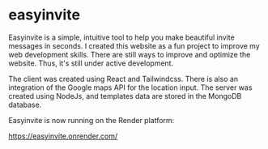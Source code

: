 # easyinvite
Easyinvite is a simple, intuitive tool to help you make beautiful invite messages in seconds. I created this website as a fun project to improve my web development skills. There are still ways to improve and optimize the website. Thus, it's still under active development.

The client was created using React and Tailwindcss. There is also an integration of the Google maps API for the location input. The server was created using NodeJs, and templates data are stored in the MongoDB database.


Easyinvite is now running on the Render platform:

https://easyinvite.onrender.com/
